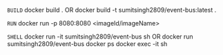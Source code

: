 `BUILD`
docker build .
OR
docker build -t sumitsingh2809/event-bus:latest .

`RUN`
docker run -p 8080:8080 <imageId/imageName>

`SHELL`
docker run -it sumitsingh2809/event-bus sh
OR
docker run sumitsingh2809/event-bus
docker ps
docker exec -it <containerId> sh
